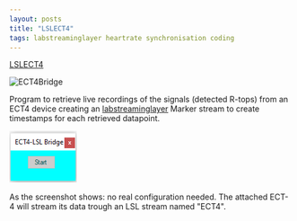 ```yaml
---
layout: posts
title: "LSLECT4"
tags: labstreaminglayer heartrate synchronisation coding
---
```


[LSLECT4](https://github.com/markspan/LSLECT4)

![ECT4Bridge](/images/ECT-4.jpg)


Program to retrieve live recordings of the signals (detected R-tops) from an ECT4 device creating an [labstreaminglayer](https://github.com/sccn/labstreaminglayer) Marker stream to create timestamps for each retrieved datapoint.

![ECT4Bridge](/images/ECT-config.png)

As the screenshot shows: no real configuration needed. The attached ECT-4 will stream its data trough an LSL stream named "ECT4".